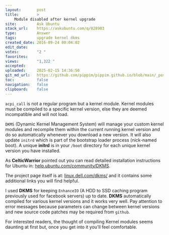 ```yaml
---
layout:       post
title:        >
    Module disabled after kernel upgrade
site:         Ask Ubuntu
stack_url:    https://askubuntu.com/q/828903
type:         Answer
tags:         upgrade kernel dkms
created_date: 2016-09-24 00:04:02
edit_date:    
votes:        "2 "
favorites:    
views:        "1,322 "
accepted:     
uploaded:     2025-02-15 14:36:50
git_md_url:   https://github.com/pippim/pippim.github.io/blob/main/_posts/2016/2016-09-24-Module-disabled-after-kernel-upgrade.md
toc:          false
navigation:   false
clipboard:    false
---
```


`acpi_call` is not a regular program but a kernel module. Kernel modules must be compiled to a specific kernel version, else they are deemed incompatible and will not load.

`DKMS` (Dynamic Kernel Management System) will manage your custom kernel modules and recompile them within the current running kernel version and do so automatically whenever you download a new version. It will also update `initrd` which is part of the bootstrap loader process (nick-named boot). A unique **initrd** is in your `/boot` directory for each unique kernel version you have installed.

As **CelticWarrior** pointed out you can read detailed installation instructions for Ubuntu in: [help.ubuntu.com/community/DKMS][1]. 

The project page itself is at: [linux.dell.com/dkms/][2] and it contains some additional links you will find helpful.

I used **DKMS** for keeping `EnhanceIO` (A HDD to SSD caching program previously used for facebook servers) up to date. **DKMS** automatically compiled for various kernel versions and it works very well. Pay attention to error messages because parameters can change between kernel versions and new source code patches may be required from `github`.

For interested readers, the thought of compiling Kernel modules seems daunting at first but, once you get into it you'll feel comfortable.

  [1]: https://help.ubuntu.com/community/DKMS
  [2]: http://linux.dell.com/dkms/
